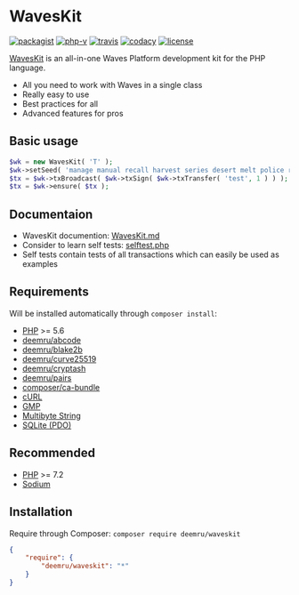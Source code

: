 # WavesKit

[![packagist](https://img.shields.io/packagist/v/deemru/waveskit.svg)](https://packagist.org/packages/deemru/waveskit) [![php-v](https://img.shields.io/packagist/php-v/deemru/waveskit.svg)](https://packagist.org/packages/deemru/waveskit)  [![travis](https://img.shields.io/travis/deemru/WavesKit.svg?label=travis)](https://travis-ci.org/deemru/WavesKit) [![codacy](https://img.shields.io/codacy/grade/5b22f904c9ba417cb278cb4efc58a7ce.svg?label=codacy)](https://app.codacy.com/project/deemru/WavesKit/dashboard) [![license](https://img.shields.io/packagist/l/deemru/waveskit.svg)](https://packagist.org/packages/deemru/waveskit)

[WavesKit](https://github.com/deemru/WavesKit) is an all-in-one Waves Platform development kit for the PHP language.

- All you need to work with Waves in a single class
- Really easy to use
- Best practices for all
- Advanced features for pros

## Basic usage

```php
$wk = new WavesKit( 'T' );
$wk->setSeed( 'manage manual recall harvest series desert melt police rose hollow moral pledge kitten position add' );
$tx = $wk->txBroadcast( $wk->txSign( $wk->txTransfer( 'test', 1 ) ) );
$tx = $wk->ensure( $tx );
```

## Documentaion

- WavesKit documention: [WavesKit.md](https://github.com/deemru/WavesKit/blob/master/docs/WavesKit.md)
- Consider to learn self tests: [selftest.php](https://github.com/deemru/WavesKit/blob/master/test/selftest.php)
- Self tests contain tests of all transactions which can easily be used as examples

## Requirements

Will be installed automatically through `composer install`:

- [PHP](http://php.net) >= 5.6
- [deemru/abcode](https://packagist.org/packages/deemru/abcode)
- [deemru/blake2b](https://packagist.org/packages/deemru/blake2b)
- [deemru/curve25519](https://packagist.org/packages/deemru/curve25519)
- [deemru/cryptash](https://packagist.org/packages/deemru/cryptash)
- [deemru/pairs](https://packagist.org/packages/deemru/pairs)
- [composer/ca-bundle](https://packagist.org/packages/composer/ca-bundle)
- [cURL](http://php.net/manual/en/book.curl.php)
- [GMP](http://php.net/manual/en/book.gmp.php)
- [Multibyte String](http://php.net/manual/en/book.mbstring.php)
- [SQLite (PDO)](http://php.net/manual/en/ref.pdo-sqlite.php)

## Recommended

- [PHP](http://php.net) >= 7.2
- [Sodium](http://php.net/manual/en/book.sodium.php)

## Installation

Require through Composer: `composer require deemru/waveskit`

```json
{
    "require": {
        "deemru/waveskit": "*"
    }
}
```
